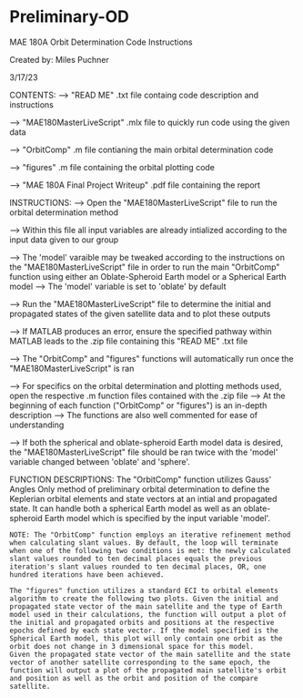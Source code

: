 # Preliminary-OD

MAE 180A Orbit Determination Code Instructions

Created by: Miles Puchner

3/17/23



CONTENTS:
--> "READ ME" .txt file containg code description and instructions

--> "MAE180MasterLiveScript" .mlx file to quickly run code using the given data

--> "OrbitComp" .m file contianing the main orbital determination code

--> "figures" .m file containing the orbital plotting code

--> "MAE 180A Final Project Writeup" .pdf file containing the report



INSTRUCTIONS:
--> Open the "MAE180MasterLiveScript" file to run the orbital determination method

--> Within this file all input variables are already intialized according to the input data given to our group

--> The 'model' varaible may be tweaked according to the instructions on the "MAE180MasterLiveScript" file in 
    order to run the main "OrbitComp" function using either an Oblate-Spheroid Earth model or a Spherical Earth model
   --> The 'model' variable is set to 'oblate' by default

--> Run the "MAE180MasterLiveScript" file to determine the initial and propagated states of the given satellite data
    and to plot these outputs

--> If MATLAB produces an error, ensure the specified pathway within MATLAB leads to the .zip file containing this 
    "READ ME" .txt file

--> The "OrbitComp" and "figures" functions will automatically run once the "MAE180MasterLiveScript" is ran

--> For specifics on the orbital determination and plotting methods used, open the respective
    .m function files contained with the .zip file
   --> At the beginning of each function ("OrbitComp" or "figures") is an in-depth description
   --> The functions are also well commented for ease of understanding

--> If both the spherical and oblate-spheroid Earth model data is desired, the "MAE180MasterLiveScript" file should
    be ran twice with the 'model' variable changed between 'oblate' and 'sphere'.



FUNCTION DESCRIPTIONS:
    The "OrbitComp" function utilizes Gauss' Angles Only method of preliminary orbital determination to define the Keplerian orbital elements and state vectors at an intial and propagated state. It can handle both a spherical Earth model as well as an oblate-spheroid Earth model which is specified by the input variable 'model'.
    
    NOTE: The "OrbitComp" function employs an iterative refinement method when calculating slant values. By default, the loop will terminate when one of the following two conditions is met: the newly calculated slant values rounded to ten decimal places equals the previous iteration's slant values rounded to ten decimal places, OR, one hundred iterations have been achieved.
    
    The "figures" function utilizes a standard ECI to orbital elements algorithm to create the following two plots. Given the initial and propagated state vector of the main satellite and the type of Earth model used in their calculations, the function will output a plot of the initial and propagated orbits and positions at the respective epochs defined by each state vector. If the model specified is the Spherical Earth model, this plot will only contain one orbit as the orbit does not change in 3 dimensional space for this model.
    Given the propagated state vector of the main satellite and the state vector of another satellite corresponding to the same epoch, the function will output a plot of the propagated main satellite's orbit and position as well as the orbit and position of the compare satellite.
